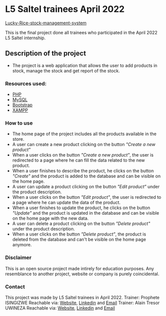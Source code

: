 # L5 Saltel trainees April 2022

[Lucky-Rice-stock-management-system](www.github.com/procech20/stock-management-system.git)

This is the final project done all trainees who participated in the April 2022 L5 Saltel internship.

## Description of the project

- The project is a web application that allows the user to add products in stock, manage the stock and get report of the stock.

### Resources used:

- [PHP](https://www.php.net/)
- [MySQL](https://www.mysql.com/)
- [Bootstrap](https://getbootstrap.com/)
- [XAMPP](https://www.apachefriends.org/index.html)

### How to use

- The home page of the project includes all the products available in the store.
- A user can create a new product clicking on the button _"Create a new product"_
- When a user clicks on the button _"Create a new product"_, the user is redirected to a page where he can fill the data related to the new product.
- When a user finishes to describe the product, he clicks on the button _"Create"_ and the product is added to the database and can be visible on the home page.
- A user can update a product clicking on the button _"Edit product"_ under the product description.
- When a user clicks on the button _"Edit product"_, the user is redirected to a page where he can update the data of the product.
- When a user finishes to update the product, he clicks on the button _"Update"_ and the product is updated in the database and can be visible on the home page with the new data.
- A user can delete a product clicking on the button _"Delete product"_ under the product description.
- When a user clicks on the button _"Delete product"_, the product is deleted from the database and can't be visible on the home page anymore.

### Disclaimer
This is an open source project made intirely for education purposes. Any resemblance to another project, website or company is purely coincidental.

### Contact
This project was made by L5 Saltel trainees in April 2022.
Trainer: Prophete ISINGIZWE Reachable via: [Website](www.my-brand-pro.heroku.app), [Linkedin](https://www.linkedin.com/in/procech20) and [Email](mail-to:isingizwepro01@gmail.com)
Trainer: Alain Tresor UWINEZA Reachable via: [Website](https://alaintresor.github.io/my-brand/UI/), [Linkedin](https://www.linkedin.com/in/alaintresor) and [Email](mail-to:tresoralain35@gmail.com)
